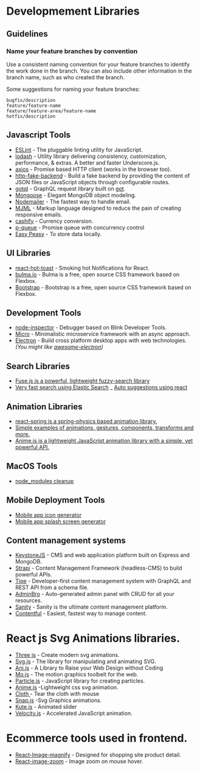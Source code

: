 # Developmement Libraries

## Guidelines

### Name your feature branches by convention

Use a consistent naming convention for your feature branches to identify the work done in the branch. You can also include other information in the branch name, such as who created the branch.

Some suggestions for naming your feature branches:

```
bugfix/description
feature/feature-name
feature/feature-area/feature-name
hotfix/description
```

## Javascript Tools

- [ESLint](https://github.com/eslint/eslint) - The pluggable linting utility for JavaScript.
- [lodash](https://github.com/lodash/lodash) - Utility library delivering consistency, customization, performance, & extras. A better and faster Underscore.js.
- [axios](https://github.com/mzabriskie/axios) - Promise based HTTP client (works in the browser too).
- [http-fake-backend](https://github.com/micromata/http-fake-backend) - Build a fake backend by providing the content of JSON files or JavaScript objects through configurable routes.
- [gotql](https://github.com/khaosdoctor/gotql) - GraphQL request library built on [got](https://github.com/sindresorhus/got).
- [Mongoose](https://github.com/Automattic/mongoose) - Elegant MongoDB object modeling.
- [Nodemailer](https://github.com/andris9/Nodemailer) - The fastest way to handle email.
- [MJML](https://github.com/mjmlio/mjml) - Markup language designed to reduce the pain of creating responsive emails.
- [cashify](https://github.com/xxczaki/cashify) - Currency conversion.
- [p-queue](https://github.com/sindresorhus/p-queue) - Promise queue with concurrency control
- [Easy Peasy](https://easy-peasy.now.sh/) - To store data locally.


## UI Libraries

- [react-hot-toast](https://github.com/timolins/react-hot-toast) - Smoking hot Notifications for React.
- [bulma.io](https://bulma.io/) - Bulma is a free, open source CSS framework based on Flexbox.
- [Bootstrap](https://getbootstrap.com/) - Bootstrap is a free, open source CSS framework based on Flexbox.

## Development Tools
- [node-inspector](https://github.com/node-inspector/node-inspector) - Debugger based on Blink Developer Tools.
- [Micro](https://github.com/zeit/micro) - Minimalistic microservice framework with an async approach.
- [Electron](https://github.com/atom/electron) - Build cross platform desktop apps with web technologies. *(You might like [awesome-electron](https://github.com/sindresorhus/awesome-electron))*

## Search Libraries

- [Fuse.js is a powerful, lightweight fuzzy-search library](https://fusejs.io/)
- [Very fast search using Elastic Search](https://github.com/appbaseio/reactivesearch)
_ [Auto suggestions using react](https://github.com/moroshko/react-autosuggest#features)

## Animation Libraries

- [react-spring is a spring-physics based animation library.](https://www.react-spring.io/)
- [Simple examples of animations, gestures, components, transforms and more.](https://www.framer.com/api/motion/examples/)
- [Anime.js is a lightweight JavaScript animation library with a simple, yet powerful API.](https://animejs.com/)

## MacOS Tools

- [node_modules cleanup](https://github.com/voidcosmos/npkill)

## Mobile Deployment Tools

- [Mobile app icon generator](https://github.com/samverschueren/mobicon-cli)
- [Mobile app splash screen generator](https://github.com/samverschueren/mobisplash-cli)

## Content management systems

- [KeystoneJS](https://github.com/keystonejs/keystone) - CMS and web application platform built on Express and MongoDB.
- [Strapi](https://github.com/strapi/strapi) - Content Management Framework (headless-CMS) to build powerful APIs.
- [Tipe](https://github.com/tipeio/tipe) - Developer-first content management system with GraphQL and REST API from a schema file.
- [AdminBro](https://github.com/SoftwareBrothers/admin-bro) - Auto-generated admin panel with CRUD for all your resources.
- [Sanity](https://www.sanity.io/) - Sanity is the ultimate content management platform.
- [Contentful](https://www.contentful.com/) - Easiest, fastest way to manage content.

#  React js Svg Animations libraries.

- [Three js](https://threejs.org/) - Create modern svg animations.
- [Svg.js](https://svgjs.com/docs/3.0/) - The  library for manipulating and animating SVG.
- [Ani.js](https://anijs.github.io/) - A Library to Raise your Web Design without Coding
- [Mo.js](https://github.com/mojs/mojs) - The motion graphics toolbelt for the web.
-  [Particle.js](https://vincentgarreau.com/particles.js/) -  JavaScript library for creating particles.
- [Anime.js](https://github.com/juliangarnier/anime) -Lightweight css svg animation.
- [Cloth ](https://codepen.io/dissimulate/pen/KrAwx) -  Tear the cloth with mouse
- [Snap.js](http://snapsvg.io/demos/#mascot) -Svg Graphics animations.
- [Kute.js](https://github.com/thednp/kute.js/) - Animated slider
- [Velocity.js](http://velocityjs.org/) -  Accelerated JavaScript animation.



# Ecommerce tools used in frontend.
- [React-Image-magnify](https://github.com/ethanselzer/react-image-magnify) - Designed for shopping site product detail.
- [React-image-zoom](https://github.com/malaman/react-image-zoom) -                Image zoom on mouse hover.




